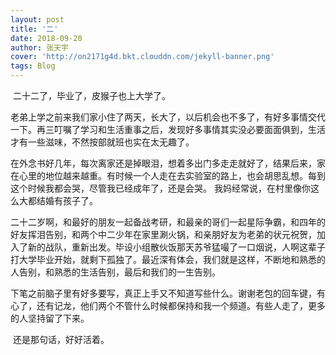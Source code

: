 ```yaml
---
layout: post
title: '二'
date: 2018-09-20
author: 张天宇
cover: 'http://on2171g4d.bkt.clouddn.com/jekyll-banner.png'
tags: Blog
---
```


​	 二十二了，毕业了，皮猴子也上大学了。 

​	老弟上学之前来我们家小住了两天，长大了，以后机会也不多了，有好多事情交代一下。再三叮嘱了学习和生活重事之后，发现好多事情其实没必要面面俱到，生活才有一些滋味，不然按部就班也实在太无趣了。 

​	在外念书好几年，每次离家还是掉眼泪，想着多出门多走走就好了，结果后来，家在心里的地位越来越重。有时候一个人走在去实验室的路上，也会胡思乱想。每到这个时候我都会哭，尽管我已经成年了，还是会哭。 我妈经常说，在村里像你这么大都结婚有孩子了。

​	二十二岁啊，和最好的朋友一起备战考研，和最亲的哥们一起星际争霸，和四年的好友挥泪告别，和两个中二少年在家里涮火锅，和亲朋好友为老弟的状元祝贺，加入了新的战队，重新出发。毕设小组散伙饭那天苏爷猛嘬了一口烟说，人啊这辈子打大学毕业开始，就剩下孤独了。最近深有体会，我们就是这样，不断地和熟悉的人告别，和熟悉的生活告别，最后和我们的一生告别。 

​	下笔之前脑子里有好多要写，真正上手又不知道写些什么。谢谢老包的回车键，有心了，还有记龙，他们两个不管什么时候都保持和我一个频道。有些人走了，更多的人坚持留了下来。 

​	还是那句话，好好活着。